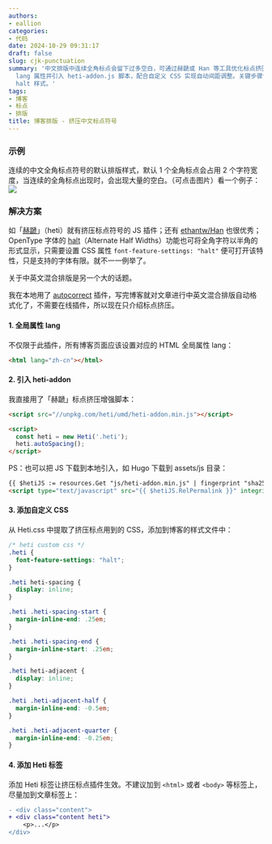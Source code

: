 ```yaml
---
authors:
- eallion
categories:
- 代码
date: 2024-10-29 09:31:17
draft: false
slug: cjk-punctuation
summary: '中文排版中连续全角标点会留下过多空白，可通过赫蹏或 Han 等工具优化标点挤压效果。OpenType 字体的 halt 特性也能实现半角显示，但需特定字体支持。推荐在博客中设置
  lang 属性并引入 heti-addon.js 脚本，配合自定义 CSS 实现自动间距调整。关键步骤包括添加 heti 类名到文章容器，并启用 font-feature-settings:
  halt 样式。'
tags:
- 博客
- 标点
- 排版
title: 博客排版 - 挤压中文标点符号
---
```

### 示例

连续的中文全角标点符号的默认排版样式，默认 1 个全角标点会占用 2 个字符宽度，当连续的全角标点出现时，会出现大量的空白。（可点击图片）看一个例子：
<a href="https://sivan.github.io/heti/#javascript" target="_blank"><img src="/assets/images/posts/2024/10/29/heti-addon.png" class="nozoom"></a>

### 解决方案

如「[赫蹏](https://sivan.github.io/heti/)」（heti）就有挤压标点符号的 JS 插件；还有 [ethantw/Han](https://github.com/ethantw/Han) 也很优秀；OpenType 字体的 [halt](https://helpx.adobe.com/fonts/using/open-type-syntax.html#halt)（Alternate Half Widths）功能也可将全角字符以半角的形式显示，只需要设置 CSS 属性 `font-feature-settings: "halt"` 便可打开该特性，只是支持的字体有限。就不一一例举了。

关于中英文混合排版是另一个大的话题。

我在本地用了 [autocorrect](https://github.com/huacnlee/autocorrect) 插件，写完博客就对文章进行中英文混合排版自动格式化了，不需要在线插件，所以现在只介绍标点挤压。

#### 1. 全局属性 lang

不仅限于此插件，所有博客页面应该设置对应的 HTML 全局属性 lang：

```html
<html lang="zh-cn"></html>
```

#### 2. 引入 heti-addon

我直接用了「赫蹏」标点挤压增强脚本：

```html
<script src="//unpkg.com/heti/umd/heti-addon.min.js"></script>
```

```html
<script>
  const heti = new Heti('.heti');
  heti.autoSpacing();
</script>
```

PS：也可以把 JS 下载到本地引入，如 Hugo 下载到 assets/js 目录：

```html
{{ $hetiJS := resources.Get "js/heti-addon.min.js" | fingerprint "sha256" }}
<script type="text/javascript" src="{{ $hetiJS.RelPermalink }}" integrity="{{ $hetiJS.Data.Integrity }}"></script>
```

#### 3. 添加自定义 CSS

从 Heti.css 中提取了挤压标点用到的 CSS，添加到博客的样式文件中：

```css
/* heti custom css */
.heti {
  font-feature-settings: "halt";
}

.heti heti-spacing {
  display: inline;
}

.heti .heti-spacing-start {
  margin-inline-end: .25em;
}

.heti .heti-spacing-end {
  margin-inline-start: .25em;
}

.heti heti-adjacent {
  display: inline;
}

.heti .heti-adjacent-half {
  margin-inline-end: -0.5em;
}

.heti .heti-adjacent-quarter {
  margin-inline-end: -0.25em;
}
```

#### 4. 添加 Heti 标签

添加 Heti 标签让挤压标点插件生效。不建议加到 `<html>` 或者 `<body>` 等标签上，尽量加到文章标签上：

```diff
- <div class="content">
+ <div class="content heti">
	<p>...</p>
</div>
```
